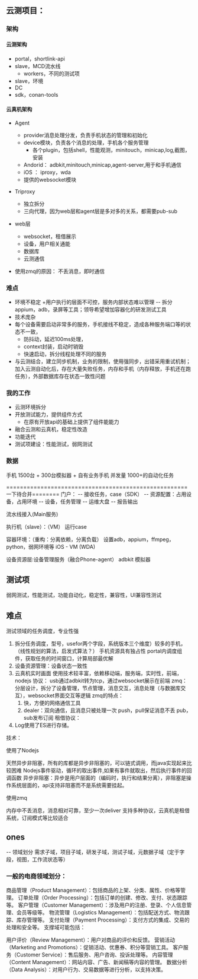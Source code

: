 
## 云测项目：

### 架构
#### 云测架构
+ portal，shortlink-api
+ slave，MCD流水线
   + workers，不同的测试项
+ slave，环境
+ DC
+ sdk，conan-tools

#### 云真机架构
+ Agent
   + provider消息处理分发，负责手机状态的管理和初始化
   + device模块，负责各个消息的处理，手机各个服务管理
     + 各个plugin，包括shell，性能观测，minitouch，minicap,log,截图，安装
   + Andorid： adbkit,minitouch,minicap,agent-server,用于和手机通信
   + iOS ： iproxy，wda
   + 提供的websocket模块

+ Triproxy
  +  独立拆分   
  + 三向代理，因为web层和agent层是多对多的关系，都需要pub-sub
 
+ web层
  + websocket，租借展示
  + 设备，用户相关通能
  + 数据库
  + 云测通信
 
+ 使用zmq的原因：
  不丢消息，即时通信
 

### 难点
+ 环境不稳定
  +用户执行的层面不可控，服务内部状态难以管理 -- 拆分appium，adb，录屏等工具；领导希望增加容器化的研发测试工具
+ 技术庞杂
+ 每个设备需要启动非常多的服务，手机接线不稳定，造成各种服务端口等的状态不一致，
   + 防抖动，延迟100ms处理，
   + context封装，启动时销毁
   + 快速启动，拆分线程处理不同的服务
+ 与云测结合，建立同步机制，业务的限制，使用强同步，出错采用重试机制；
  加入云测自动化后，存在大量失败任务，内存和手机（内存释放，手机还在跑任务），外部数据库存在状态一致性问题

### 我的工作
   + 云测环境拆分
   + 开放测试能力，提供组件方式
     + 在原有开放api的基础上提供了组件能能力
   + 融合云测和云真机，稳定性改造
   + 功能迭代
   + 测试项建设：性能测试，弱网测试
   
### 数据
手机  1500台 + 300台模拟器 + 自有业务手机
并发量 1000+的自动化任务




=====================================================一下待合并========
门户：
   -- 接收任务，case（SDK）
   -- 资源配置：占用设备，占用环境
   -- 设备，任务管理
   -- 运维大盘
   -- 报告输出

流水线接入(Main服务)
   
执行机（slave）：（VM）
   运行case

容器环境：（重构：分离依赖，分离负载）
   设置adb，appium，ffmpeg，python，弱网环境等
   iOS -  VM  (WDA)
   
设备资源层:设备管理服务（融合Phone-agent）
   adbkit
   模拟器

## 测试项
   弱网测试，性能测试，功能自动化，稳定性，兼容性，UI兼容性测试

## 难点
测试领域的任务调度，专业性强
1. 拆分任务调度，型号，usefor两个字段，系统版本三个维度）较多的手机，（线性规划的算法，启发式算法？）  手机资源具有独占性
   portal内调度组件，获取任务的时间窗口，计算局部最优解  
3. 设备资源管理：设备状态一致性
3. 云真机实时画面
   使用技术较丰富，依赖移动端，服务端，实时性，前端，nodejs
   协议： usb通过adbkit转为tcp，通过websocket展示在前端
   zmq：分层设计，拆分了设备管理，节点管理，消息交互，消息处理（与数据库交互），websocket界面交互等逻辑
   zmq的特点：
      1. 快，方便的网络通信工具
      2. dealer：双向通信，且消息只被处理一次
         push，pull保证消息不丢
         pub，sub发布订阅
   租借协议：
5. Log使用了ES进行存储。

技术：

使用了Nodejs 

天然异步非阻塞，所有的库都是异步非阻塞的，可以链式调用，而java实现起来比较困难
Nodejs事件驱动，循环的取出事件,如果有事件就取出，然后执行事件的回调函数
异步非阻塞：异步是用户层面的（编码时，执行和结果分离），非阻塞是操作系统层面的，api支持非阻塞而不是系统需要挂起。

使用zmq

内存中不丢消息，消息相对可靠，至少一次deliver
支持多种协议，云真机是租借系统，订阅模式等比较适合


## ones
-- 领域划分
需求子域，项目子域，研发子域，测试子域，元数据子域（定于字段，视图，工作流状态等）



### 一般的电商领域划分：
商品管理（Product Management）：包括商品的上架、分类、属性、价格等管理。
订单处理（Order Processing）：包括订单的创建、修改、支付、状态跟踪等。
客户管理（Customer Management）：涉及用户的注册、登录、个人信息管理、会员等级等。
物流管理（Logistics Management）：包括配送方式、物流跟踪、库存管理等。
支付处理（Payment Processing）：支付方式的集成、交易的处理和安全等。
支撑域可能包括：

用户评价（Review Management）：用户对商品的评价和反馈。
营销活动（Marketing and Promotions）：促销活动、优惠券、积分等营销工具。
客户服务（Customer Service）：售后服务、用户咨询、投诉处理等。
内容管理（Content Management）：网站内容、广告、新闻稿等内容的管理。
数据分析（Data Analysis）：对用户行为、交易数据等进行分析，以支持决策。


